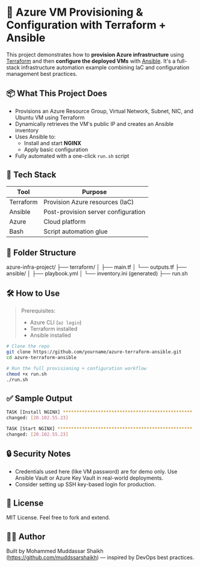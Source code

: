 # 🚀 Azure VM Provisioning & Configuration with Terraform + Ansible

This project demonstrates how to **provision Azure infrastructure** using [Terraform](https://www.terraform.io/) and then **configure the deployed VMs** with [Ansible](https://www.ansible.com/). It's a full-stack infrastructure automation example combining IaC and configuration management best practices.

## 📦 What This Project Does

- Provisions an Azure Resource Group, Virtual Network, Subnet, NIC, and Ubuntu VM using Terraform
- Dynamically retrieves the VM's public IP and creates an Ansible inventory
- Uses Ansible to:
  - Install and start **NGINX**
  - Apply basic configuration
- Fully automated with a one-click `run.sh` script

## 🧱 Tech Stack

| Tool       | Purpose                            |
|------------|------------------------------------|
| Terraform  | Provision Azure resources (IaC)    |
| Ansible    | Post-provision server configuration|
| Azure      | Cloud platform                     |
| Bash       | Script automation glue             |

## 📁 Folder Structure

azure-infra-project/
├── terraform/
│   ├── main.tf
│   └── outputs.tf
├── ansible/
│   ├── playbook.yml
│   └── inventory.ini (generated)
├── run.sh

## 🛠️ How to Use

> Prerequisites:
> - Azure CLI (`az login`)
> - Terraform installed
> - Ansible installed

```bash
# Clone the repo
git clone https://github.com/yourname/azure-terraform-ansible.git
cd azure-terraform-ansible

# Run the full provisioning + configuration workflow
chmod +x run.sh
./run.sh
```

## ✅ Sample Output

```bash
TASK [Install NGINX] ************************************************
changed: [20.102.55.23]

TASK [Start NGINX] **************************************************
changed: [20.102.55.23]
```

## 🔒 Security Notes

- Credentials used here (like VM password) are for demo only. Use Ansible Vault or Azure Key Vault in real-world deployments.
- Consider setting up SSH key-based login for production.

## 📖 License

MIT License. Feel free to fork and extend.

## 👨‍💻 Author

Built by Mohammed Muddassar Shaikh (https://github.com/muddssarshaikh) — inspired by DevOps best practices.
